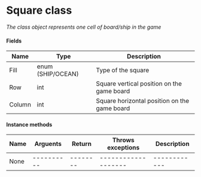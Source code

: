 # Square class
*The class object represents one cell of board/ship in the game*

#### Fields
Name | Type | Description
-----|------|------------
Fill | enum (SHIP/OCEAN) | Type of the square
Row | int | Square vertical position on the game board
Column | int |  Square horizontal position on the game board

#### Instance methods
Name | Arguents | Return | Throws exceptions | Description
-----|----------|--------|-------------------|------------
None |----------|--------|-------------------|------------